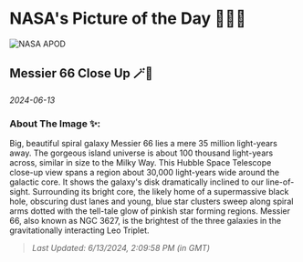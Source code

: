 
# NASA's Picture of the Day 🧑‍🚀💫

  ![NASA APOD](https://apod.nasa.gov/apod/image/2406/heic1006a_M66.jpg)
  
  ## Messier 66 Close Up 🪄🌌
  
  _2024-06-13_
  
  ### About The Image ✨: 
  
  Big, beautiful spiral galaxy Messier 66 lies a mere 35 million light-years away. The gorgeous island universe is about 100 thousand light-years across, similar in size to the Milky Way. This Hubble Space Telescope close-up view spans a region about 30,000 light-years wide around the galactic core. It shows the galaxy's disk dramatically inclined to our line-of-sight. Surrounding its bright core, the likely home of a supermassive black hole, obscuring dust lanes and young, blue star clusters sweep along spiral arms dotted with the tell-tale glow of pinkish star forming regions. Messier 66, also known as NGC 3627, is the brightest of the three galaxies in the gravitationally interacting Leo Triplet.
  
  
  
  > _Last Updated: 6/13/2024, 2:09:58 PM (in GMT)_
  